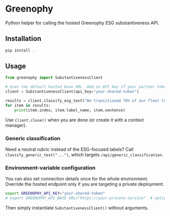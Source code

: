 # Greenophy

Python helper for calling the hosted Greenophy ESG substantiveness API.

## Installation

```bash
pip install .
```

## Usage

```python
from greenophy import SubstantivenessClient

# Uses the default hosted base URL. Add an API key if your partner token requires it.
client = SubstantivenessClient(api_key="your-shared-token")

results = client.classify_esg_text("We transitioned 70% of our fleet to EVs in 2023.\nWe value teamwork.")
for item in results:
    print(item.index, item.label_name, item.sentence)
```

Use `client.close()` when you are done (or create it with a context manager).

### Generic classification

Need a neutral rubric instead of the ESG-focused labels? Call `classify_generic_text("...")`, which targets `/api/generic_classification`.

### Environment-variable configuration

You can also set connection details once for the whole environment. Override the hosted endpoint only if you are targeting a private deployment.

```bash
export GREENOPHY_API_KEY="your-shared-token"
# export GREENOPHY_API_BASE_URL="https://your-private-service"  # optional
```

Then simply instantiate `SubstantivenessClient()` without arguments.
